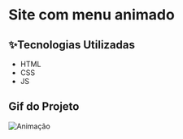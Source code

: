 # Site com menu animado 

## ✨Tecnologias Utilizadas
* HTML
* CSS
* JS

## Gif do Projeto
![Animação](https://github.com/user-attachments/assets/50c71288-1e16-40db-894c-fa4af9d32791)



